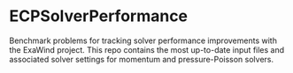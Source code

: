 # ECPSolverPerformance
Benchmark problems for tracking solver performance improvements with the ExaWind project. This repo contains the most up-to-date input files and associated solver settings for momentum and pressure-Poisson solvers.
